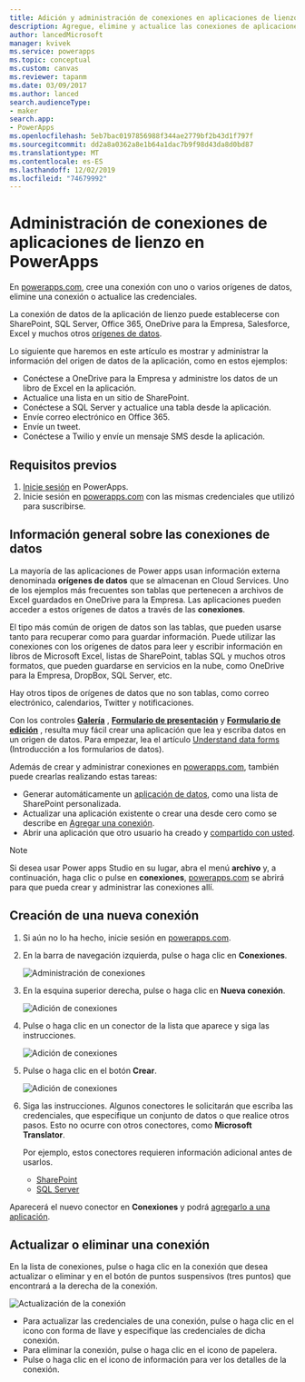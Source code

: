 ```yaml
---
title: Adición y administración de conexiones en aplicaciones de lienzo | Microsoft Docs
description: Agregue, elimine y actualice las conexiones de aplicaciones de lienzo con orígenes de datos tales como SharePoint, SQL Server y OneDrive para la Empresa.
author: lancedMicrosoft
manager: kvivek
ms.service: powerapps
ms.topic: conceptual
ms.custom: canvas
ms.reviewer: tapanm
ms.date: 03/09/2017
ms.author: lanced
search.audienceType:
- maker
search.app:
- PowerApps
ms.openlocfilehash: 5eb7bac0197856988f344ae2779bf2b43d1f797f
ms.sourcegitcommit: dd2a8a0362a8e1b64a1dac7b9f98d43da8d0bd87
ms.translationtype: MT
ms.contentlocale: es-ES
ms.lasthandoff: 12/02/2019
ms.locfileid: "74679992"
---
```

# <a name="manage-canvas-app-connections-in-powerapps"></a>Administración de conexiones de aplicaciones de lienzo en PowerApps
En [powerapps.com](https://make.powerapps.com?utm_source=padocs&utm_medium=linkinadoc&utm_campaign=referralsfromdoc), cree una conexión con uno o varios orígenes de datos, elimine una conexión o actualice las credenciales.

La conexión de datos de la aplicación de lienzo puede establecerse con SharePoint, SQL Server, Office 365, OneDrive para la Empresa, Salesforce, Excel y muchos otros [orígenes de datos](connections-list.md).

Lo siguiente que haremos en este artículo es mostrar y administrar la información del origen de datos de la aplicación, como en estos ejemplos:

* Conéctese a OneDrive para la Empresa y administre los datos de un libro de Excel en la aplicación.
* Actualice una lista en un sitio de SharePoint.
* Conéctese a SQL Server y actualice una tabla desde la aplicación.
* Envíe correo electrónico en Office 365.
* Envíe un tweet.
* Conéctese a Twilio y envíe un mensaje SMS desde la aplicación.

## <a name="prerequisites"></a>Requisitos previos
1. [Inicie sesión](../signup-for-powerapps.md) en PowerApps.
2. Inicie sesión en [powerapps.com](https://make.powerapps.com?utm_source=padocs&utm_medium=linkinadoc&utm_campaign=referralsfromdoc) con las mismas credenciales que utilizó para suscribirse.

## <a name="background-on-data-connections"></a>Información general sobre las conexiones de datos
La mayoría de las aplicaciones de Power apps usan información externa denominada **orígenes de datos** que se almacenan en Cloud Services. Uno de los ejemplos más frecuentes son tablas que pertenecen a archivos de Excel guardados en OneDrive para la Empresa. Las aplicaciones pueden acceder a estos orígenes de datos a través de las **conexiones**.

El tipo más común de origen de datos son las tablas, que pueden usarse tanto para recuperar como para guardar información. Puede utilizar las conexiones con los orígenes de datos para leer y escribir información en libros de Microsoft Excel, listas de SharePoint, tablas SQL y muchos otros formatos, que pueden guardarse en servicios en la nube, como OneDrive para la Empresa, DropBox, SQL Server, etc.

Hay otros tipos de orígenes de datos que no son tablas, como correo electrónico, calendarios, Twitter y notificaciones.

Con los controles **[Galería](controls/control-gallery.md)** , **[Formulario de presentación](controls/control-form-detail.md)** y **[Formulario de edición](controls/control-form-detail.md)** , resulta muy fácil crear una aplicación que lea y escriba datos en un origen de datos. Para empezar, lea el artículo [Understand data forms](working-with-forms.md) (Introducción a los formularios de datos).

Además de crear y administrar conexiones en [powerapps.com](https://make.powerapps.com?utm_source=padocs&utm_medium=linkinadoc&utm_campaign=referralsfromdoc), también puede crearlas realizando estas tareas:

* Generar automáticamente un [aplicación de datos](app-from-sharepoint.md), como una lista de SharePoint personalizada.
* Actualizar una aplicación existente o crear una desde cero como se describe en [Agregar una conexión](add-data-connection.md).
* Abrir una aplicación que otro usuario ha creado y [compartido con usted](share-app.md).

> [!NOTE]
> Si desea usar Power apps Studio en su lugar, abra el menú **archivo** y, a continuación, haga clic o pulse en **conexiones**, [powerapps.com](https://make.powerapps.com?utm_source=padocs&utm_medium=linkinadoc&utm_campaign=referralsfromdoc) se abrirá para que pueda crear y administrar las conexiones allí.

## <a name="create-a-new-connection"></a>Creación de una nueva conexión
1. Si aún no lo ha hecho, inicie sesión en [powerapps.com](https://make.powerapps.com?utm_source=padocs&utm_medium=linkinadoc&utm_campaign=referralsfromdoc).
2. En la barra de navegación izquierda, pulse o haga clic en **Conexiones**.
   
    ![Administración de conexiones](./media/add-manage-connections/open-connections.png)
3. En la esquina superior derecha, pulse o haga clic en **Nueva conexión**.
   
    ![Adición de conexiones](./media/add-manage-connections/add-connection.png)
4. Pulse o haga clic en un conector de la lista que aparece y siga las instrucciones.
   
   ![Adición de conexiones](./media/add-manage-connections/choose-connection.png)
5. Pulse o haga clic en el botón **Crear**.
   
   ![Adición de conexiones](./media/add-manage-connections/create-connection.png)
6. Siga las instrucciones. Algunos conectores le solicitarán que escriba las credenciales, que especifique un conjunto de datos o que realice otros pasos. Esto no ocurre con otros conectores, como **Microsoft Translator**.
   
   Por ejemplo, estos conectores requieren información adicional antes de usarlos.
   
   * [SharePoint](connections/connection-sharepoint-online.md)
   * [SQL Server](connections/connection-azure-sqldatabase.md)

Aparecerá el nuevo conector en **Conexiones** y podrá [agregarlo a una aplicación](add-data-connection.md).

## <a name="update-or-delete-a-connection"></a>Actualizar o eliminar una conexión
En la lista de conexiones, pulse o haga clic en la conexión que desea actualizar o eliminar y en el botón de puntos suspensivos (tres puntos) que encontrará a la derecha de la conexión.

![Actualización de la conexión](./media/add-manage-connections/auth-or-delete.png)

* Para actualizar las credenciales de una conexión, pulse o haga clic en el icono con forma de llave y especifique las credenciales de dicha conexión.
* Para eliminar la conexión, pulse o haga clic en el icono de papelera.
* Pulse o haga clic en el icono de información para ver los detalles de la conexión.

